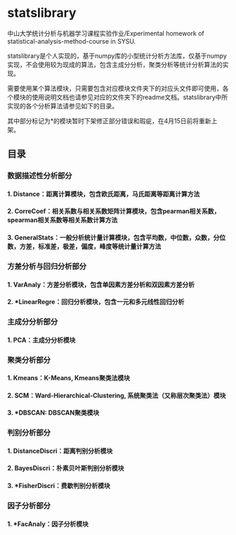 # statslibrary
中山大学统计分析与机器学习课程实验作业/Experimental homework of statistical-analysis-method-course in SYSU.

statslibrary是个人实现的，基于numpy库的小型统计分析方法库，仅基于numpy实现，不会使用较为现成的算法，包含主成分分析，聚类分析等统计分析算法的实现。

需要使用某个算法模块，只需要包含对应模块文件夹下的对应头文件即可使用，各个模块的使用说明文档也请参见对应的文件夹下的readme文档。statslibrary中所实现的各个分析算法请参见如下的目录。

其中部分标记为\*的模块暂时下架修正部分错误和瑕疵，在4月15日前将重新上架。

## 目录
### 数据描述性分析部分
#### 1. Distance：距离计算模块，包含欧氏距离，马氏距离等距离计算方法
#### 2. CorreCoef：相关系数与相关系数矩阵计算模块，包含pearman相关系数，spearman相关系数等相关系数计算方法
#### 3. GeneralStats：一般分析统计量计算模块，包含平均数，中位数，众数，分位数，方差，标准差，极差，偏度，峰度等统计量计算方法

### 方差分析与回归分析部分
#### 1. VarAnaly：方差分析模块，包含单因素方差分析和双因素方差分析
#### 2. \*LinearRegre：回归分析模块，包含一元和多元线性回归分析

### 主成分分析部分
#### 1. PCA：主成分分析模块

### 聚类分析部分
#### 1. Kmeans：K-Means, Kmeans聚类法模块
#### 2. SCM：Ward-Hierarchical-Clustering, 系统聚类法（又称层次聚类法）模块 
#### 3. \*DBSCAN: DBSCAN聚类模块

### 判别分析部分
#### 1. DistanceDiscri：距离判别分析模块
#### 2. BayesDiscri：朴素贝叶斯判别分析模块
#### 3. \*FisherDiscri：费歇判别分析模块

### 因子分析部分
#### 1. \*FacAnaly：因子分析模块
